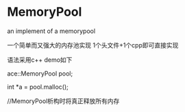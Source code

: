 # MemoryPool
an implement of a memorypool

一个简单而又强大的内存池实现
1个头文件+1个cpp即可直接实现

语法采用c++
demo如下

ace::MemoryPool pool;

int *a = pool.malloc<int>();
  
//MemoryPool析构时将真正释放所有内存

